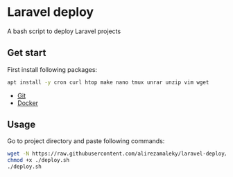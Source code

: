 # Laravel deploy

A bash script to deploy Laravel projects

## Get start

First install following packages:

```bash
apt install -y cron curl htop make nano tmux unrar unzip vim wget
```

- [Git](https://github.com/alirezamaleky/handbook/blob/master/Git.md)
- [Docker](https://github.com/alirezamaleky/handbook/blob/master/Docker.md)

## Usage

Go to project directory and paste following commands:

```bash
wget -N https://raw.githubusercontent.com/alirezamaleky/laravel-deploy/master/deploy.sh
chmod +x ./deploy.sh
./deploy.sh
```
